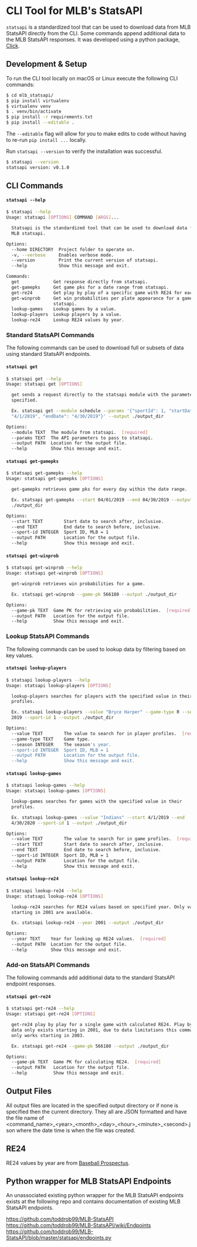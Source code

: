 # CLI Tool for MLB's StatsAPI

`statsapi` is a standardized tool that can be used to download data from
MLB StatsAPI directly from the CLI. Some commands append additional data to the MLB StatsAPI responses. It was developed using a python package, [Click](https://click.palletsprojects.com/en/7.x/).

## Development & Setup

To run the CLI tool locally on macOS or Linux execute the following CLI commands:
```sh
$ cd mlb_statsapi/
$ pip install virtualenv
$ virtualenv venv
$ . venv/bin/activate
$ pip install -r requirements.txt
$ pip install --editable .
```

The `--editable` flag will allow for you to make edits to code without having to
re-run `pip install ...` locally.

Run `statsapi --version` to verify the installation was successful.
```sh
$ statsapi --version
statsapi version: v0.1.0
```

## CLI Commands

#### `statsapi --help`
```sh
$ statsapi --help
Usage: statsapi [OPTIONS] COMMAND [ARGS]...

  Statsapi is the standardized tool that can be used to download data from
  MLB statsapi.

Options:
  --home DIRECTORY  Project folder to operate on.
  -v, --verbose     Enables verbose mode.
  --version         Print the current version of statsapi.
  --help            Show this message and exit.

Commands:
  get             Get response directly from statsapi.
  get-gamepks     Get game pks for a date range from statsapi.
  get-re24        Get play by play of a specific game with RE24 for each play.
  get-winprob     Get win probabilities per plate appearance for a game from
                  statsapi.
  lookup-games    Lookup games by a value.
  lookup-players  Lookup players by a value.
  lookup-re24     Lookup RE24 values by year.
```

### Standard StatsAPI Commands

The following commands can be used to download full or subsets of data using standard StatsAPI endpoints.

#### `statsapi get`  
```sh
$ statsapi get --help
Usage: statsapi get [OPTIONS]

  get sends a request directly to the statsapi module with the parameters
  specified.

  Ex. statsapi get --module schedule --params '{"sportId": 1, "startDate":
  "4/1/2019", "endDate": "4/30/2019"}' --output ./output_dir

Options:
  --module TEXT  The module from statsapi.  [required]
  --params TEXT  The API parameters to pass to statsapi.
  --output PATH  Location for the output file.
  --help         Show this message and exit.
```

#### `statsapi get-gamepks`  
```sh
$ statsapi get-gamepks --help
Usage: statsapi get-gamepks [OPTIONS]

  get-gamepks retrieves game pks for every day within the date range.

  Ex. statsapi get-gamepks --start 04/01/2019 --end 04/30/2019 --output
  ./output_dir

Options:
  --start TEXT        Start date to search after, inclusive.
  --end TEXT          End date to search before, inclusive.
  --sport-id INTEGER  Sport ID, MLB = 1
  --output PATH       Location for the output file.
  --help              Show this message and exit.
```

#### `statsapi get-winprob`  
```sh
$ statsapi get-winprob --help
Usage: statsapi get-winprob [OPTIONS]

  get-winprob retrieves win probabilities for a game.

  Ex. statsapi get-winprob --game-pk 566180 --output ./output_dir

Options:
  --game-pk TEXT  Game PK for retrieving win probabilities.  [required]
  --output PATH   Location for the output file.
  --help          Show this message and exit.
```

### Lookup StatsAPI Commands

The following commands can be used to lookup data by filtering based on key values.

#### `statsapi lookup-players`
```sh
$ statsapi lookup-players --help
Usage: statsapi lookup-players [OPTIONS]

  lookup-players searches for players with the specified value in their
  profiles.

  Ex. statsapi lookup-players --value "Bryce Harper" --game-type R --season
  2019 --sport-id 1 --output ./output_dir

Options:
  --value TEXT        The value to search for in player profiles.  [required]
  --game-type TEXT    Game type.
  --season INTEGER    The season's year.
  --sport-id INTEGER  Sport ID, MLB = 1
  --output PATH       Location for the output file.
  --help              Show this message and exit.
```

#### `statsapi lookup-games`  
```sh
$ statsapi lookup-games --help
Usage: statsapi lookup-games [OPTIONS]

  lookup-games searches for games with the specified value in their
  profiles.

  Ex. statsapi lookup-games --value "Indians" --start 4/1/2019 --end
  4/30/2020 --sport-id 1 --output ./output_dir

Options:
  --value TEXT        The value to search for in game profiles.  [required]
  --start TEXT        Start date to search after, inclusive.
  --end TEXT          End date to search before, inclusive.
  --sport-id INTEGER  Sport ID, MLB = 1
  --output PATH       Location for the output file.
  --help              Show this message and exit.
```

#### `statsapi lookup-re24`  
```sh
$ statsapi lookup-re24 --help
Usage: statsapi lookup-re24 [OPTIONS]

  lookup-re24 searches for RE24 values based on specified year. Only values
  starting in 2001 are available.

  Ex. statsapi lookup-re24 --year 2001 --output ./output_dir

Options:
  --year TEXT    Year for looking up RE24 values.  [required]
  --output PATH  Location for the output file.
  --help         Show this message and exit.
```

### Add-on StatsAPI Commands

The following commands add additional data to the standard StatsAPI endpoint responses.

#### `statsapi get-re24`  
```sh
$ statsapi get-re24 --help
Usage: statsapi get-re24 [OPTIONS]

  get-re24 play by play for a single game with calculated RE24. Play by play
  data only exists starting in 2001, due to data limitations this command
  only works starting in 2003.

  Ex. statsapi get-re24 --game-pk 566180 --output ./output_dir

Options:
  --game-pk TEXT  Game PK for calculating RE24.  [required]
  --output PATH   Location for the output file.
  --help          Show this message and exit.
```

## Output Files
All output files are located in the specified output directory or if none is specified then the current directory. They all are JSON formatted and have the file name of <command_name>\_\<year>\_\<month>\_\<day>\_\<hour>\_\<minute>\_\<second>.json where the date time is when the file was created.

## RE24

RE24 values by year are from [Baseball Prospectus](https://legacy.baseballprospectus.com/sortable/index.php?cid=2800999).

## Python wrapper for MLB StatsAPI Endpoints

An unassociated existing python wrapper for the MLB StatsAPI endpoints exists at the following repo and contains documentation of existing MLB StatsAPI endpoints.  

https://github.com/toddrob99/MLB-StatsAPI  
https://github.com/toddrob99/MLB-StatsAPI/wiki/Endpoints  
https://github.com/toddrob99/MLB-StatsAPI/blob/master/statsapi/endpoints.py  
